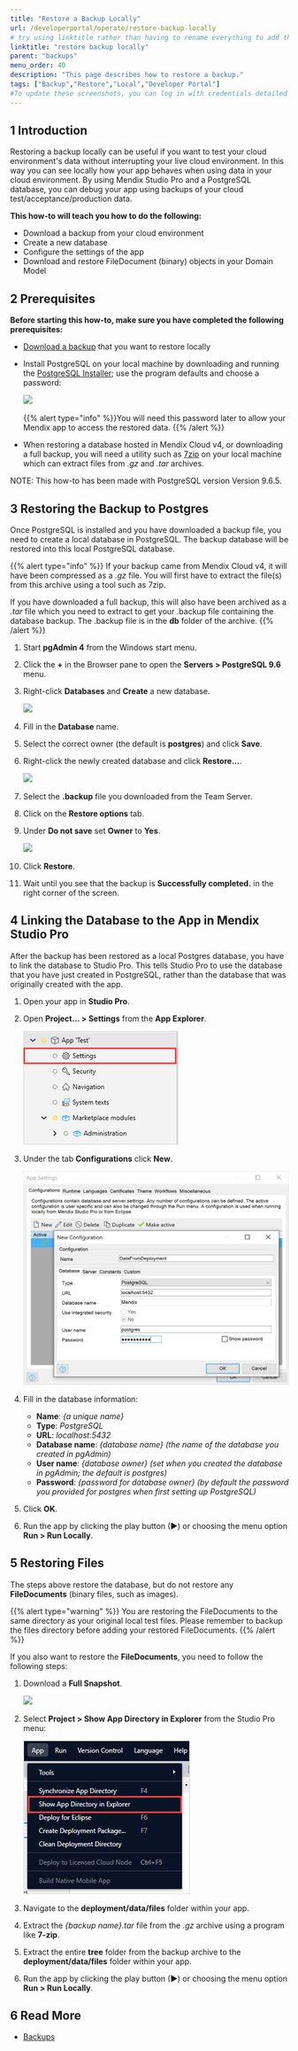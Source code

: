 ```yaml
---
title: "Restore a Backup Locally"
url: /developerportal/operate/restore-backup-locally
# try using linktitle rather than having to rename everything to add the -a-
linktitle: "restore backup locally"
parent: "backups"
menu_order: 40
description: "This page describes how to restore a backup."
tags: ["Backup","Restore","Local","Developer Portal"]
#To update these screenshots, you can log in with credentials detailed in How to Update Screenshots Using Team Apps.
---
```


## 1 Introduction

Restoring a backup locally can be useful if you want to test your cloud environment's data without interrupting your live cloud environment. In this way you can see locally how your app behaves when using data in your cloud environment. By using Mendix Studio Pro and a PostgreSQL database, you can debug your app using backups of your cloud test/acceptance/production data.

**This how-to will teach you how to do the following:**

* Download a backup from your cloud environment
* Create a new database
* Configure the settings of the app
* Download and restore FileDocument (binary) objects in your Domain Model

## 2 Prerequisites

**Before starting this how-to, make sure you have completed the following prerequisites:**

* [Download a backup](download-backup) that you want to restore locally
* Install PostgreSQL on your local machine by downloading and running the [PostgreSQL Installer](https://www.postgresql.org/download/windows/); use the program defaults and choose a password:

    ![](attachments/restore-backup-locally/postgres-password.png)

    {{% alert type="info" %}}You will need this password later to allow your Mendix app to access the restored data. 
    {{% /alert %}}

* When restoring a database hosted in Mendix Cloud v4, or downloading a full backup, you will need a utility such as [7zip](http://www.7-zip.org/) on your local machine which can extract files from *.gz* and *.tar* archives.

NOTE: This how-to has been made with PostgreSQL version Version 9.6.5.

## 3 Restoring the Backup to Postgres

Once PostgreSQL is installed and you have downloaded a backup file, you need to create a local database in PostgreSQL. The backup database will be restored into this local PostgreSQL database.

{{% alert type="info" %}}
If your backup came from Mendix Cloud v4, it will have been compressed as a *.gz* file. You will first have to extract the file(s) from this archive using a tool such as 7zip.

If you have downloaded a full backup, this will also have been archived as a *.tar* file which you need to extract to get your .backup file containing the database backup. The .backup file is in the **db** folder of the archive.
{{% /alert %}}

1. Start **pgAdmin 4** from the Windows start menu.
2. Click the **+** in the Browser pane to open the **Servers > PostgreSQL 9.6** menu.
3. Right-click **Databases** and **Create** a new database.

    ![](attachments/restore-backup-locally/add-database.png)

4. Fill in the **Database** name.
5. Select the correct owner (the default is **postgres**) and click **Save**.
6. Right-click the newly created database and click **Restore...**.

    ![](attachments/restore-backup-locally/restore-database.png)

7. Select the **.backup** file you downloaded from the Team Server.
8. Click on the **Restore options** tab.
9. Under **Do not save** set **Owner** to **Yes**.

    ![](attachments/restore-backup-locally/restore-options.png)

10. Click **Restore**.
11.	Wait until you see that the backup is **Successfully completed.** in the right corner of the screen.

## 4 Linking the Database to the App in Mendix Studio Pro

After the backup has been restored as a local Postgres database, you have to link the database to Studio Pro. This tells Studio Pro to use the database that you have just created in PostgreSQL, rather than the database that was originally created with the app.

1. Open your app in **Studio Pro**.
2. Open **Project... > Settings** from the **App Explorer**.

    ![](attachments/restore-backup-locally/app-settings.png)

3. Under the tab **Configurations** click **New**.

    ![](attachments/restore-backup-locally/add-configuration.png)

4. Fill in the database information:
    * **Name**: *{a unique name}*
    * **Type**: *PostgreSQL*
    * **URL**: *localhost:5432*
    * **Database name**: *{database name} (the name of the database you created in pgAdmin)*
    * **User name**: *{database owner} (set when you created the database in pgAdmin; the default is postgres)*
    * **Password**: *{password for database owner} (by default the password you provided for postgres when first setting up PostgreSQL)*

5. Click **OK**.
6. Run the app by clicking the play button (▶) or choosing the menu option **Run > Run Locally**.

## 5 Restoring Files

The steps above restore the database, but do not restore any **FileDocuments** (binary files, such as images).

{{% alert type="warning" %}}
You are restoring the FileDocuments to the same directory as your original local test files. Please remember to backup the files directory before adding your restored FileDocuments.
{{% /alert %}}

If you also want to restore the **FileDocuments**, you need to follow the following steps:

1. Download a **Full Snapshot**.

    ![](attachments/restore-backup-locally/backup-choice.png)

2. Select **Project > Show App Directory in Explorer** from the Studio Pro menu:

    ![](attachments/restore-backup-locally/project-directory.png)

3. Navigate to the **deployment/data/files** folder within your app.
4. Extract the *{backup name}.tar* file from the *.gz* archive using a program like **7-zip**.
5. Extract the entire **tree** folder from the backup archive to the  **deployment/data/files** folder within your app.
6. Run the app by clicking the play button (▶) or choosing the menu option **Run > Run Locally**.

## 6 Read More

* [Backups](backups)
